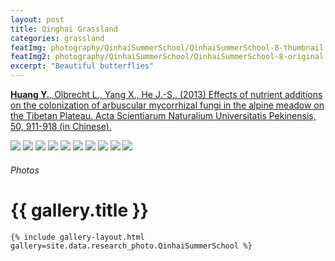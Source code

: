 ```yaml
---
layout: post
title: Qinghai Grassland
categories: grassland
featImg: photography/QinhaiSummerSchool/QinhaiSummerSchool-8-thumbnail.jpg
featImg2: photography/QinhaiSummerSchool/QinhaiSummerSchool-8-original.jpg
excerpt: "Beautiful butterflies"
---
```

[**Huang Y.**, Olbrecht L., Yang X., He J.-S,. (2013) Effects of nutrient additions on the colonization of arbuscular mycorrhizal fungi in the alpine meadow on the Tibetan Plateau. Acta Scientiarum Naturalium Universitatis Pekinensis, 50, 911-918 (in Chinese).](/assets/pdf/HuangEtal_2014.pdf)

<div class="gallery_story">

  <img  class="high" src="{{ site.baseurl }}/assets/research/Qinhai/Qinhai-1.jpg"/>
  <img  class="high" src="{{ site.baseurl }}/assets/research/Qinhai/Qinhai-2.jpg"/>
  <img class="high" src="{{ site.baseurl }}/assets/research/Qinhai/Qinhai-3.jpg"/>
  <img  class="high" src="{{ site.baseurl }}/assets/research/Qinhai/Qinhai-4.jpg"/>
  <img  class="high" src="{{ site.baseurl }}/assets/research/Qinhai/Qinhai-5.jpg"/>
  <img  class="high" src="{{ site.baseurl }}/assets/research/Qinhai/Qinhai-6.jpg"/>
  <img  class="high" src="{{ site.baseurl }}/assets/research/Qinhai/Qinhai-7.jpg"/>
  <img  class="high" src="{{ site.baseurl }}/assets/research/Qinhai/Qinhai-8.jpg"/>
  <img  class="high" src="{{ site.baseurl }}/assets/research/Qinhai/Qinhai-9.jpg"/>
  <img  class="high" src="{{ site.baseurl }}/assets/research/Qinhai/Qinhai-10.jpg"/>
</div>

<div class="galleryIndexWrapper">
  <h6 class="dropCap"><p>Photos</p></h6>

  <div class="imgContainer">
    <h1>{{ gallery.title }}</h1>

    {% include gallery-layout.html gallery=site.data.research_photo.QinhaiSummerSchool %}
  </div>
</div>

